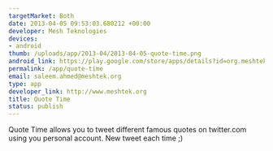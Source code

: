 ```yaml
--- 
targetMarket: Both
date: 2013-04-05 09:53:03.680212 +00:00
developer: Mesh Teknologies
devices: 
- android
thumb: /uploads/app/2013-04/2013-04-05-quote-time.png
android_link: https://play.google.com/store/apps/details?id=org.meshtek.quotetime
permalink: /app/quote-time
email: saleem.ahmed@meshtek.org
type: app
developer_link: http://www.meshtek.org
title: Quote Time
status: publish
---
```


Quote Time allows you to tweet different famous quotes on twitter.com using you personal account. 
New tweet each time ;)
